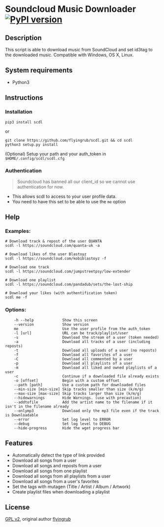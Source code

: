 # Soundcloud Music Downloader [![PyPI version](https://img.shields.io/pypi/v/scdl.svg)](https://pypi.python.org/pypi/scdl/)
## Description

This script is able to download music from SoundCloud and set id3tag to the downloaded music.
Compatible with Windows, OS X, Linux.


## System requirements

* Python3


## Instructions
### Installation
```
pip3 install scdl
```
or
```
git clone https://github.com/flyingrub/scdl.git && cd scdl
python3 setup.py install
```
(Optional) Setup your path and your auth_token in `$HOME/.config/scdl/scdl.cfg`


### Authentication
> Soundcloud has banned all our client_id so we cannot use authentication for now.

* This allows scdl to access to your user profile data.
* You need to have this set to be able to use the `me` option


## Help
### Examples:
```
# Download track & repost of the user QUANTA
scdl -l https://soundcloud.com/quanta-uk -a

# Download likes of the user Blastoyz
scdl -l https://soundcloud.com/kobiblastoyz -f

# Download one track
scdl -l https://soundcloud.com/jumpstreetpsy/low-extender

# Download one playlist
scdl -l https://soundcloud.com/pandadub/sets/the-lost-ship

# Download your likes (with authentification token)
scdl me -f
```

### Options:
```
    -h --help             Show this screen
    --version             Show version
    me                    Use the user profile from the auth_token
    -l [url]              URL can be track/playlist/user
    -s                    Download the stream of a user (token needed)
    -a                    Download all tracks of a user (including reposts)
    -t                    Download all uploads of a user (no reposts)
    -f                    Download all favorites of a user
    -C                    Download all commented by a user
    -p                    Download all playlists of a user
    -m                    Download all liked and owned playlists of a user
    -c                    Continue if a downloaded file already exists
    -o [offset]           Begin with a custom offset
    --path [path]         Use a custom path for downloaded files
    --min-size [min-size] Skip tracks smaller than size (k/m/g)
    --max-size [max-size] Skip tracks larger than size (k/m/g)
    --hidewarnings        Hide Warnings. (use with precaution)
    --addtofile           Add the artist name to the filename if it isn't in the filename already
    --onlymp3             Download only the mp3 file even if the track is Downloadable
    --error               Set log level to ERROR
    --debug               Set log level to DEBUG
    --hide-progress       Hide the wget progress bar
```


## Features
* Automatically detect the type of link provided
* Download all songs from a user
* Download all songs and reposts from a user
* Download all songs from one playlist
* Download all songs from all playlists from a user
* Download all songs from a user's favorites
* Set the tags with mutagen (Title / Artist / Album / Artwork)
* Create playlist files when downloading a playlist


## License

[GPL v2](https://www.gnu.org/licenses/gpl-2.0.txt), original author [flyingrub](https://github.com/flyingrub)
